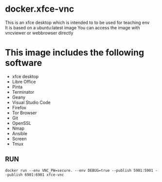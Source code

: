 # docker.xfce-vnc
This is an xfce desktop which is intended to to be used for teaching env   
It is based on a ubuntu:latest image
You can access the image with vncviewer or webbrowser directly

# This image includes the following software
- xfce desktop
- Libre Office
- Pinta
- Terminator
- Geany
- Visual Studio Code
- Firefox
- Tor Browser
- Git
- OpenSSL
- Nmap
- Ansible
- Screen
- Tmux

## RUN
```
docker run --env VNC_PW=secure. --env DEBUG=true --publish 5901:5901 --publish 6901:6901 xfce-vnc
```

<!-- ## ScreenShot
![](ss.png) -->
